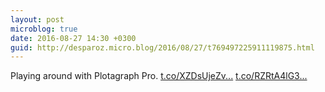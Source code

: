 ```yaml
---
layout: post
microblog: true
date: 2016-08-27 14:30 +0300
guid: http://desparoz.micro.blog/2016/08/27/t769497225911119875.html
---
```

Playing around with Plotagraph Pro. [t.co/XZDsUjeZv...](https://t.co/XZDsUjeZvl) [t.co/RZRtA4lG3...](https://t.co/RZRtA4lG3A)
